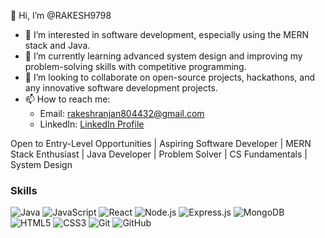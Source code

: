 👋 Hi, I’m @RAKESH9798
- 👀 I’m interested in software development, especially using the MERN stack and Java.
- 🌱 I’m currently learning advanced system design and improving my problem-solving skills with competitive programming.
- 💞️ I’m looking to collaborate on open-source projects, hackathons, and any innovative software development projects.
- 📫 How to reach me: 
  - Email: rakeshranjan804432@gmail.com
  - LinkedIn: [LinkedIn Profile](https://www.linkedin.com/in/rakesh9798/)

<!---
RAKESH9798/RAKESH9798 is a ✨ special ✨ repository because its `README.md` (this file) appears on your GitHub profile.
You can click the Preview link to take a look at your changes.
--->

Open to Entry-Level Opportunities | Aspiring Software Developer | MERN Stack Enthusiast | Java Developer | Problem Solver | CS Fundamentals | System Design

### Skills

![Java](https://img.shields.io/badge/Java-ED8B00?style=for-the-badge&logo=java&logoColor=white)
![JavaScript](https://img.shields.io/badge/JavaScript-323330?style=for-the-badge&logo=javascript&logoColor=F7DF1E)
![React](https://img.shields.io/badge/React-20232A?style=for-the-badge&logo=react&logoColor=61DAFB)
![Node.js](https://img.shields.io/badge/Node.js-339933?style=for-the-badge&logo=nodedotjs&logoColor=white)
![Express.js](https://img.shields.io/badge/Express.js-404D59?style=for-the-badge)
![MongoDB](https://img.shields.io/badge/MongoDB-4EA94B?style=for-the-badge&logo=mongodb&logoColor=white)
![HTML5](https://img.shields.io/badge/HTML5-E34F26?style=for-the-badge&logo=html5&logoColor=white)
![CSS3](https://img.shields.io/badge/CSS3-1572B6?style=for-the-badge&logo=css3&logoColor=white)
![Git](https://img.shields.io/badge/Git-F05032?style=for-the-badge&logo=git&logoColor=white)
![GitHub](https://img.shields.io/badge/GitHub-181717?style=for-the-badge&logo=github&logoColor=white)
